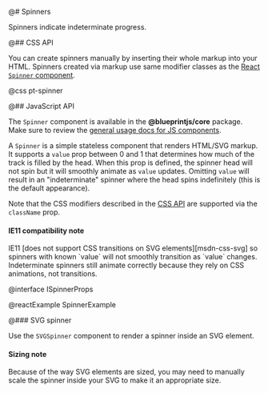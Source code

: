 @# Spinners

Spinners indicate indeterminate progress.

@## CSS API

You can create spinners manually by inserting their whole markup into your HTML.
Spinners created via markup use same modifier classes as the
[React `Spinner` component](#core/components/progress/spinner.javascript-api).

@css pt-spinner

@## JavaScript API

The `Spinner` component is available in the __@blueprintjs/core__ package.
Make sure to review the [general usage docs for JS components](#blueprint.usage).

A `Spinner` is a simple stateless component that renders HTML/SVG markup.
It supports a `value` prop between 0 and 1 that determines how much of the track is filled by the
head. When this prop is defined, the spinner head will not spin but it will smoothly animate as
`value` updates. Omitting `value` will result in an "indeterminate" spinner where the head spins
indefinitely (this is the default appearance).

Note that the CSS modifiers described in the [CSS API](#core/components/progress/spinner.css-api)
are supported via the `className` prop.

<div class="pt-callout pt-intent-warning pt-icon-warning-sign">
    <h4>IE11 compatibility note</h4>
    IE11 [does not support CSS transitions on SVG elements][msdn-css-svg] so spinners with known
    `value` will not smoothly transition as `value` changes. Indeterminate spinners still animate
    correctly because they rely on CSS animations, not transitions.
</div>

@interface ISpinnerProps

@reactExample SpinnerExample

[msdn-css-svg]: https://developer.microsoft.com/en-us/microsoft-edge/platform/status/csstransitionsforsvgelements/?q=svg

@### SVG spinner

Use the `SVGSpinner` component to render a spinner inside an SVG element.

<div class="pt-callout pt-intent-primary pt-icon-info-sign">
    <h4>Sizing note</h4>
    Because of the way SVG elements are sized, you may need to manually scale the spinner inside your
    SVG to make it an appropriate size.
</div>
